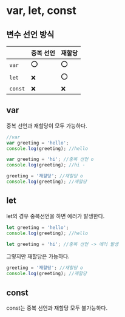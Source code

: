 # var, let, const

## 변수 선언 방식

|        | 중복 선언  | 재할당 |
|--------|----------|----------|
| `var`  | ⭕     | ⭕     |
| `let`  | ❌     | ⭕     |
| `const`  | ❌     | ❌     |


## var
중복 선언과 재할당이 모두 가능하다.

```javascript
//var
var greeting = 'hello';
console.log(greeting); //hello

var greeting = 'hi'; //중복 선언 o
console.log(greeting); //hi - 

greeting = '재할당'; //재할당 o
console.log(greeting); //재할당 
```

## let

let의 경우 중복선언을 하면 에러가 발생한다.

```javascript
let greeting = 'hello';
console.log(greeting); //hello

let greeting = 'hi'; //중복 선언 -> 에러 발생
```
그렇지만 재할당은 가능하다.
```javascript
greeting = '재할당'; //재할당 o
console.log(greeting); //재할당 
```

## const
const는 중복 선언과 재할당 모두 불가능하다.